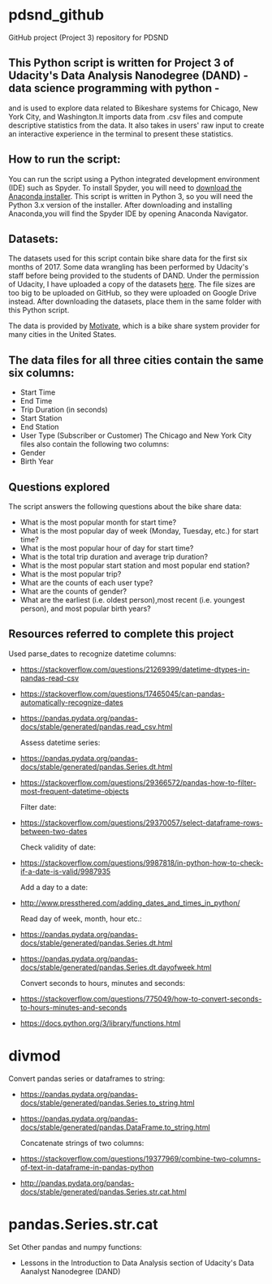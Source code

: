 # pdsnd_github
GitHub project (Project 3) repository for PDSND
## This Python script is written for Project 3 of Udacity's Data Analysis Nanodegree (DAND) - data science programming with python -
   and is used to explore data related to Bikeshare systems for Chicago, New York City, and Washington.It imports data from .csv files 
   and compute descriptive statistics from the data. It also takes in users' raw input to create an interactive experience in the terminal
   to present these statistics.

## How to run the script:
   You can run the script using a Python integrated development environment (IDE) such as Spyder. To install Spyder, you will need to [download the Anaconda installer](https://www.anaconda.com/download/). This script is written in Python 3, so you will need the  Python 3.x version of the installer. After downloading and installing 
   Anaconda,you will find the Spyder IDE by opening Anaconda Navigator.

## Datasets:
   The datasets used for this script contain bike share data for the first six months of 2017. Some data wrangling has been performed by Udacity's staff before being 
   provided to the students of DAND. Under the permission of Udacity, I have uploaded a copy of the datasets [here](https://drive.google.com/open?id=16FfhNDfAh0DvTIRw9r0plmWZlHPEcBa4).
   The file sizes are too big to be uploaded on GitHub, so they were uploaded on Google Drive instead. After downloading the datasets, place them in the same folder with this Python 
   script.

   The data is provided by [Motivate](https://www.motivateco.com/), which is a bike share system provider for many cities in the United States. 

## The data files for all three cities contain the same six columns:
* Start Time
* End Time
* Trip Duration (in seconds)
* Start Station
* End Station
* User Type (Subscriber or Customer)
  The Chicago and New York City files also contain the following two columns:
* Gender
* Birth Year

## Questions explored
The script answers the following questions about the bike share data:
* What is the most popular month for start time?
* What is the most popular day of week (Monday, Tuesday, etc.) for start time?
* What is the most popular hour of day for start time?
* What is the total trip duration and average trip duration?
* What is the most popular start station and most popular end station?
* What is the most popular trip?
* What are the counts of each user type?
* What are the counts of gender?
* What are the earliest (i.e. oldest person),most recent (i.e. youngest person), and most popular birth years?

## Resources referred to complete this project 
Used parse_dates to recognize datetime columns:

* https://stackoverflow.com/questions/21269399/datetime-dtypes-in-pandas-read-csv

* https://stackoverflow.com/questions/17465045/can-pandas-automatically-recognize-dates

* https://pandas.pydata.org/pandas-docs/stable/generated/pandas.read_csv.html

  Assess datetime series:

* https://pandas.pydata.org/pandas-docs/stable/generated/pandas.Series.dt.html

* https://stackoverflow.com/questions/29366572/pandas-how-to-filter-most-frequent-datetime-objects

  Filter date:

* https://stackoverflow.com/questions/29370057/select-dataframe-rows-between-two-dates

  Check validity of date:

* https://stackoverflow.com/questions/9987818/in-python-how-to-check-if-a-date-is-valid/9987935

  Add a day to a date:

* http://www.pressthered.com/adding_dates_and_times_in_python/

  Read day of week, month, hour etc.:

* https://pandas.pydata.org/pandas-docs/stable/generated/pandas.Series.dt.html

* https://pandas.pydata.org/pandas-docs/stable/generated/pandas.Series.dt.dayofweek.html 
  
  Convert seconds to hours, minutes and seconds:

* https://stackoverflow.com/questions/775049/how-to-convert-seconds-to-hours-minutes-and-seconds

* https://docs.python.org/3/library/functions.html

# divmod

  Convert pandas series or dataframes to string:

* https://pandas.pydata.org/pandas-docs/stable/generated/pandas.Series.to_string.html

* https://pandas.pydata.org/pandas-docs/stable/generated/pandas.DataFrame.to_string.html

  Concatenate strings of two columns:

* https://stackoverflow.com/questions/19377969/combine-two-columns-of-text-in-dataframe-in-pandas-python

* http://pandas.pydata.org/pandas-docs/stable/generated/pandas.Series.str.cat.html

# pandas.Series.str.cat

  Set Other pandas and numpy functions:

* Lessons in the Introduction to Data Analysis section of Udacity's Data Aanalyst Nanodegree (DAND)
